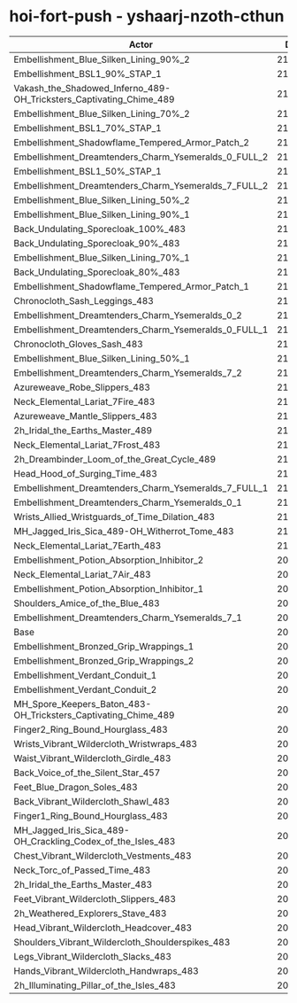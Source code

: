 # hoi-fort-push - yshaarj-nzoth-cthun
| Actor | DPS | Increase |
|---|:---:|:---:|
|Embellishment_Blue_Silken_Lining_90%_2|216295|3.23%|
|Embellishment_BSL1_90%_STAP_1|215473|2.84%|
|Vakash_the_Shadowed_Inferno_489-OH_Tricksters_Captivating_Chime_489|215019|2.62%|
|Embellishment_Blue_Silken_Lining_70%_2|214759|2.50%|
|Embellishment_BSL1_70%_STAP_1|214647|2.45%|
|Embellishment_Shadowflame_Tempered_Armor_Patch_2|214487|2.37%|
|Embellishment_Dreamtenders_Charm_Ysemeralds_0_FULL_2|214297|2.28%|
|Embellishment_BSL1_50%_STAP_1|213862|2.07%|
|Embellishment_Dreamtenders_Charm_Ysemeralds_7_FULL_2|213277|1.79%|
|Embellishment_Blue_Silken_Lining_50%_2|213026|1.67%|
|Embellishment_Blue_Silken_Lining_90%_1|212752|1.54%|
|Back_Undulating_Sporecloak_100%_483|212680|1.51%|
|Back_Undulating_Sporecloak_90%_483|212342|1.35%|
|Embellishment_Blue_Silken_Lining_70%_1|211990|1.18%|
|Back_Undulating_Sporecloak_80%_483|211974|1.17%|
|Embellishment_Shadowflame_Tempered_Armor_Patch_1|211832|1.10%|
|Chronocloth_Sash_Leggings_483|211732|1.06%|
|Embellishment_Dreamtenders_Charm_Ysemeralds_0_2|211704|1.04%|
|Embellishment_Dreamtenders_Charm_Ysemeralds_0_FULL_1|211620|1.00%|
|Chronocloth_Gloves_Sash_483|211439|0.92%|
|Embellishment_Blue_Silken_Lining_50%_1|211250|0.83%|
|Embellishment_Dreamtenders_Charm_Ysemeralds_7_2|211101|0.75%|
|Azureweave_Robe_Slippers_483|211018|0.71%|
|Neck_Elemental_Lariat_7Fire_483|210734|0.58%|
|Azureweave_Mantle_Slippers_483|210699|0.56%|
|2h_Iridal_the_Earths_Master_489|210676|0.55%|
|Neck_Elemental_Lariat_7Frost_483|210646|0.54%|
|2h_Dreambinder_Loom_of_the_Great_Cycle_489|210623|0.53%|
|Head_Hood_of_Surging_Time_483|210615|0.52%|
|Embellishment_Dreamtenders_Charm_Ysemeralds_7_FULL_1|210489|0.46%|
|Embellishment_Dreamtenders_Charm_Ysemeralds_0_1|210461|0.45%|
|Wrists_Allied_Wristguards_of_Time_Dilation_483|210305|0.37%|
|MH_Jagged_Iris_Sica_489-OH_Witherrot_Tome_483|210150|0.30%|
|Neck_Elemental_Lariat_7Earth_483|210069|0.26%|
|Embellishment_Potion_Absorption_Inhibitor_2|209994|0.23%|
|Neck_Elemental_Lariat_7Air_483|209910|0.19%|
|Embellishment_Potion_Absorption_Inhibitor_1|209741|0.11%|
|Shoulders_Amice_of_the_Blue_483|209685|0.08%|
|Embellishment_Dreamtenders_Charm_Ysemeralds_7_1|209628|0.05%|
|Base|209521|0.00%|
|Embellishment_Bronzed_Grip_Wrappings_1|209513|0.00%|
|Embellishment_Bronzed_Grip_Wrappings_2|209491|-0.01%|
|Embellishment_Verdant_Conduit_1|209470|-0.02%|
|Embellishment_Verdant_Conduit_2|209415|-0.05%|
|MH_Spore_Keepers_Baton_483-OH_Tricksters_Captivating_Chime_489|209394|-0.06%|
|Finger2_Ring_Bound_Hourglass_483|209078|-0.21%|
|Wrists_Vibrant_Wildercloth_Wristwraps_483|209053|-0.22%|
|Waist_Vibrant_Wildercloth_Girdle_483|209022|-0.24%|
|Back_Voice_of_the_Silent_Star_457|208946|-0.27%|
|Feet_Blue_Dragon_Soles_483|208903|-0.29%|
|Back_Vibrant_Wildercloth_Shawl_483|208869|-0.31%|
|Finger1_Ring_Bound_Hourglass_483|208701|-0.39%|
|MH_Jagged_Iris_Sica_489-OH_Crackling_Codex_of_the_Isles_483|208680|-0.40%|
|Chest_Vibrant_Wildercloth_Vestments_483|208657|-0.41%|
|Neck_Torc_of_Passed_Time_483|208607|-0.44%|
|2h_Iridal_the_Earths_Master_483|208544|-0.47%|
|Feet_Vibrant_Wildercloth_Slippers_483|208497|-0.49%|
|2h_Weathered_Explorers_Stave_483|208379|-0.55%|
|Head_Vibrant_Wildercloth_Headcover_483|208330|-0.57%|
|Shoulders_Vibrant_Wildercloth_Shoulderspikes_483|208288|-0.59%|
|Legs_Vibrant_Wildercloth_Slacks_483|208254|-0.60%|
|Hands_Vibrant_Wildercloth_Handwraps_483|208070|-0.69%|
|2h_Illuminating_Pillar_of_the_Isles_483|207463|-0.98%|
